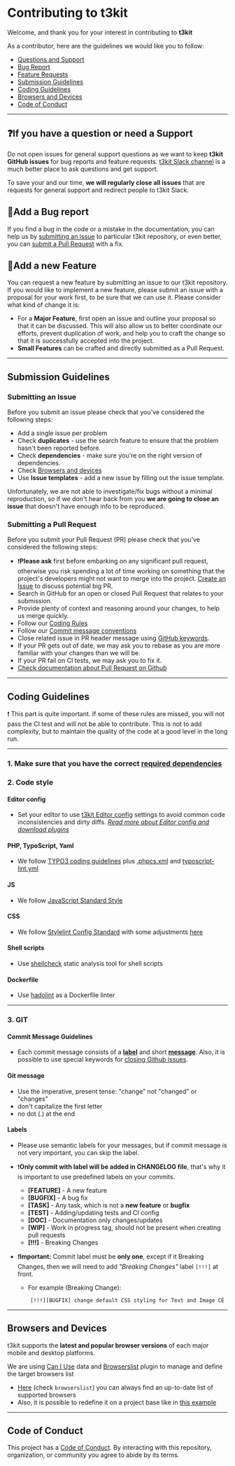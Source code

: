 # Contributing to t3kit

Welcome, and thank you for your interest in contributing to **t3kit**

As a contributor, here are the guidelines we would like you to follow:

- [Questions and Support](#if-you-have-a-question-or-need-a-support)
- [Bug Report](#add-a-bug-report)
- [Feature Requests](#add-a-new-feature)
- [Submission Guidelines](#submission-guidelines)
- [Coding Guidelines](#coding-guidelines)
- [Browsers and Devices](#browsers-and-devices)
- [Code of Conduct](#code-of-conduct)

***

## ❓If you have a question or need a Support

Do not open issues for general support questions as we want to keep **t3kit GitHub issues** for bug reports and feature requests. [t3kit Slack channel](SUPPORT.md) is a much better place to ask questions and get support.

To save your and our time, **we will regularly close all issues** that are requests for general support and redirect people to t3kit Slack.

## 🐞Add a Bug report

If you find a bug in the code or a mistake in the documentation, you can help us by [submitting an issue](#submitting-an-issue) to particular t3kit repository, or even better, you can [submit a Pull Request](#submitting-a-pull-request) with a fix.

## 🚀Add a new Feature

You can request a new feature by submitting an issue to our t3kit repository. If you would like to implement a new feature, please submit an issue with a proposal for your work first, to be sure that we can use it. Please consider what kind of change it is:

- For a **Major Feature**, first open an issue and outline your proposal so that it can be discussed. This will also allow us to better coordinate our efforts, prevent duplication of work, and help you to craft the change so that it is successfully accepted into the project.
- **Small Features** can be crafted and directly submitted as a Pull Request.

***

## Submission Guidelines

### Submitting an Issue

Before you submit an issue please check that you've considered the following steps:

- Add a single issue per problem
- Check **duplicates** - use the search feature to ensure that the problem hasn't been reported before.
- Check **dependencies** - make sure you're on the right version of dependencies.
- Check [Browsers and devices](#browsers-and-devices)
- Use **Issue templates** - add a new issue by filling out the issue template.

Unfortunately, we are not able to investigate/fix bugs without a minimal reproduction, so if we don't hear back from you **we are going to close an issue** that doesn't have enough info to be reproduced.

### Submitting a Pull Request

Before you submit your Pull Request (PR) please check that you've considered the following steps:

- ❗️**Please ask** first before embarking on any significant pull request, otherwise you risk spending a lot of time working on something that the project's developers might not want to merge into the project. [Create an Issue](#submitting_an_issue) to discuss potential big PR.
- Search in GitHub for an open or closed Pull Request that relates to your submission.
- Provide plenty of context and reasoning around your changes, to help us merge quickly.
- Follow our [Coding Rules](#coding-rules)
- Follow our [Commit message conventions](#commit-message-guidelines)
- Close related issue in PR header message using [GitHub keywords](https://help.github.com/articles/closing-issues-via-commit-messages).
- If your PR gets out of date, we may ask you to rebase as you are more familiar with your changes than we will be.
- If your PR fail on CI tests, we may ask you to fix it.
- [Check documentation about Pull Request on Github](https://help.github.com/articles/using-pull-requests)

***

## Coding Guidelines

❗️ This part is quite important. If some of these rules are missed, you will not pass the CI test and will not be able to contribute. This is not to add complexity, but to maintain the quality of the code at a good level in the long run.

***

### 1. Make sure that you have the correct [required dependencies](https://github.com/t3kit/t3kit-starter#required-dependencies)

### 2. Code style

#### Editor config

- Set your editor to use [t3kit Editor config](https://github.com/t3kit/t3kit-starter/blob/master/.editorconfig) settings to avoid common code inconsistencies and dirty diffs. _[Read more about Editor config and download plugins](https://editorconfig.org)_

#### PHP, TypoScript, Yaml

- We follow [TYPO3 coding guidelines](https://docs.typo3.org/m/typo3/reference-coreapi/master/en-us/CodingGuidelines/Index.html) plus [.phpcs.xml](https://github.com/t3kit/t3kit-starter/blob/master/.phpcs.xml) and [typoscript-lint.yml](https://github.com/t3kit/t3kit-starter/blob/master/typoscript-lint.yml)


#### JS

- We follow [JavaScript Standard Style](https://standardjs.com)

#### CSS

- We follow [Stylelint Config Standard](https://github.com/stylelint/stylelint-config-standard) with some adjustments [here](https://github.com/t3kit/t3kit/blob/master/package.json)

#### Shell scripts

- Use [shellcheck](https://github.com/koalaman/shellcheck) static analysis tool for shell scripts

#### Dockerfile

- Use [hadolint](https://github.com/hadolint/hadolint) as a Dockerfile linter

***

### 3. GIT

#### Commit Message Guidelines

- Each commit message consists of a **[label](#labels)** and short **[message](#git-message)**. Also, it is possible to use special keywords for [closing Github issues](https://help.github.com/articles/closing-issues-via-commit-messages).

#### Git message

- Use the imperative, present tense: "change" not "changed" or "changes"
- don't capitalize the first letter
- no dot (.) at the end

#### Labels

- Please use semantic labels for your messages, but if commit message is not very important, you can skip the label.
- ❗️**Only commit with label will be added in CHANGELOG file**, that's why it is important to use predefined labels on your commits.

    - **[FEATURE]** - A new feature
    - **[BUGFIX]** - A bug fix
    - **[TASK]** - Any task, which is not a **new feature** or **bugfix**
    - **[TEST]** - Adding/updating tests and CI config
    - **[DOC]** - Documentation only changes/updates
    - **[WIP]** - Work in progress tag, should not be present when creating pull requests
    - **[!!!]** - Breaking Changes

- ❗️**Important:** Commit label must be **only one**, except if it Breaking Changes, then we will need to add _"Breaking Changes"_ label `[!!!]` at front.

    - For example (Breaking Change):

    ``` git
        [!!!][BUGFIX] change default CSS styling for Text and Image CE
    ```

***

## Browsers and Devices

t3kit supports the **latest and popular browser versions** of each major mobile and desktop platforms. 

We are using [Can I Use](https://caniuse.com/usage-table) data and [Browserslist](https://github.com/browserslist/browserslist) plugin to manage and define the target browsers list

- [Here](https://github.com/t3kit/t3kit/blob/master/package.json) (check `browserslist`) you can always find an up-to-date list of supported browsers
- Also, it is possible to redefine it on a project base like in [this example](https://github.com/t3kit/t3kit-starter/blob/master/public/typo3conf/ext/theme_newcustomproject/package.json)

***

## Code of Conduct

This project has a [Code of Conduct](CODE_OF_CONDUCT.md). By interacting with this repository, organization, or community you agree to abide by its terms.
